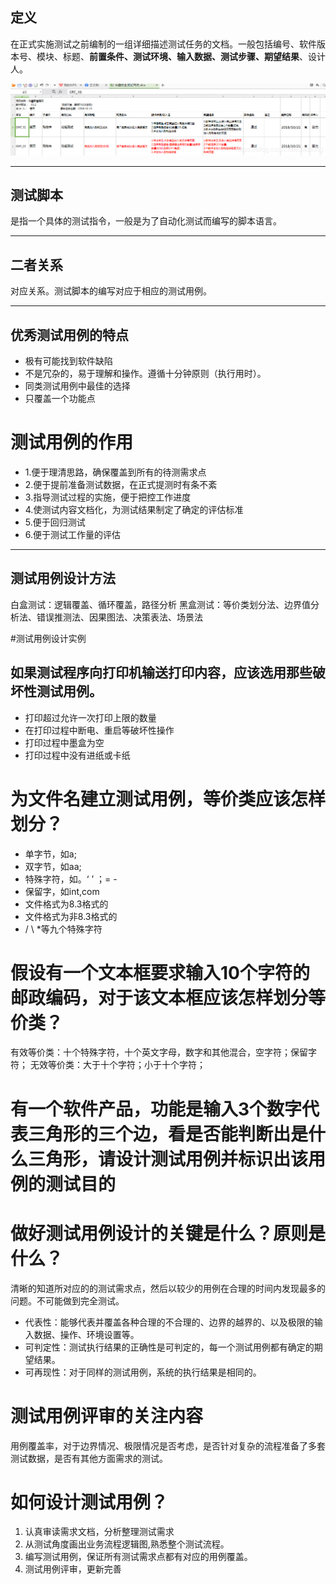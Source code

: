 ## 定义
在正式实施测试之前编制的一组详细描述测试任务的文档。一般包括编号、软件版本号、模块、标题、**前置条件、测试环境、输入数据、测试步骤、期望结果**、设计人。

![测试用例](/assets/images/test-example.png)

***

## 测试脚本
是指一个具体的测试指令，一般是为了自动化测试而编写的脚本语言。

----

## 二者关系
对应关系。测试脚本的编写对应于相应的测试用例。

----

## 优秀测试用例的特点
+ 极有可能找到软件缺陷
+ 不是冗杂的，易于理解和操作。遵循十分钟原则（执行用时）。
+ 同类测试用例中最佳的选择
+ 只覆盖一个功能点


# 测试用例的作用
+ 1.便于理清思路，确保覆盖到所有的待测需求点
+ 2.便于提前准备测试数据，在正式提测时有条不紊
+ 3.指导测试过程的实施，便于把控工作进度
+ 4.使测试内容文档化，为测试结果制定了确定的评估标准
+ 5.便于回归测试
+ 6.便于测试工作量的评估
----

## 测试用例设计方法
白盒测试：逻辑覆盖、循环覆盖，路径分析
黑盒测试：等价类划分法、边界值分析法、错误推测法、因果图法、决策表法、场景法

#测试用例设计实例
##  如果测试程序向打印机输送打印内容，应该选用那些破坏性测试用例。
+ 打印超过允许一次打印上限的数量
+ 在打印过程中断电、重启等破坏性操作
+ 打印过程中墨盒为空
+ 打印过程中没有进纸或卡纸
# 为文件名建立测试用例，等价类应该怎样划分？
+ 单字节，如a;
+ 双字节，如aa;
+ 特殊字符，如。‘ ’ ；= -
+ 保留字，如int,com
+ 文件格式为8.3格式的
+ 文件格式为非8.3格式的
+ / \ *等九个特殊字符
# 假设有一个文本框要求输入10个字符的邮政编码，对于该文本框应该怎样划分等价类？
有效等价类：十个特殊字符，十个英文字母，数字和其他混合，空字符；保留字符；
无效等价类：大于十个字符；小于十个字符；
# 有一个软件产品，功能是输入3个数字代表三角形的三个边，看是否能判断出是什么三角形，请设计测试用例并标识出该用例的测试目的



# 做好测试用例设计的关键是什么？原则是什么？
清晰的知道所对应的的测试需求点，然后以较少的用例在合理的时间内发现最多的问题。不可能做到完全测试。
+ 代表性：能够代表并覆盖各种合理的不合理的、边界的越界的、以及极限的输入数据、操作、环境设置等。
+ 可判定性：测试执行结果的正确性是可判定的，每一个测试用例都有确定的期望结果。
+ 可再现性：对于同样的测试用例，系统的执行结果是相同的。
# 测试用例评审的关注内容
用例覆盖率，对于边界情况、极限情况是否考虑，是否针对复杂的流程准备了多套测试数据，是否有其他方面需求的测试。
# 如何设计测试用例？
1. 认真审读需求文档，分析整理测试需求
2. 从测试角度画出业务流程逻辑图,熟悉整个测试流程。
3. 编写测试用例，保证所有测试需求点都有对应的用例覆盖。
4. 测试用例评审，更新完善